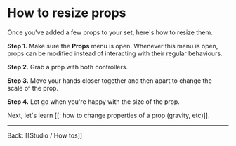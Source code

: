 # How to resize props

Once you've added a few props to your set, here's how to resize them.

**Step 1.** Make sure the **Props** menu is open. Whenever this menu is open, props can be modified instead of interacting with their regular behaviours.

**Step 2.** Grab a prop with both controllers.

**Step 3.** Move your hands closer together and then apart to change the scale of the prop.

**Step 4.** Let go when you're happy with the size of the prop.

Next, let's learn [[: how to change properties of a prop (gravity, etc)]].

---

Back: [[Studio / How tos]]
